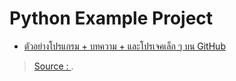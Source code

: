Python Example Project 
===

- [ตัวอย่างโปรแกรม + บทความ + และโปรเจคเล็ก ๆ บน GitHub](https://github.com/randerson112358/Python)


> [Source : ](https://).
<!--stackedit_data:
eyJoaXN0b3J5IjpbMTM0MTYxOTA5N119
-->